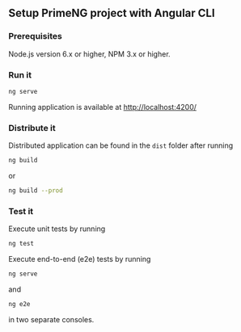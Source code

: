 ## Setup PrimeNG project with Angular CLI

### Prerequisites

Node.js version 6.x or higher, NPM 3.x or higher.

### Run it

```sh
ng serve
```

Running application is available at [http://localhost:4200/](http://localhost:4200/)

### Distribute it

Distributed application can be found in the `dist` folder after running

```sh
ng build
```

or

```sh
ng build --prod
```

### Test it

Execute unit tests by running

```sh
ng test
```

Execute end-to-end (e2e) tests by running

```sh
ng serve
```

and

```sh
ng e2e
```

in two separate consoles.
